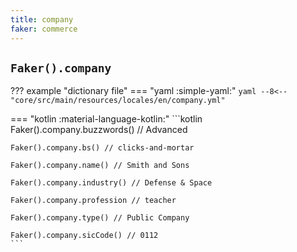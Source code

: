 ```yaml
---
title: company
faker: commerce
---
```


## `Faker().company`

??? example "dictionary file"
    === "yaml :simple-yaml:"
        ```yaml
        --8<-- "core/src/main/resources/locales/en/company.yml"
        ```

=== "kotlin :material-language-kotlin:"
    ```kotlin
    Faker().company.buzzwords() // Advanced

    Faker().company.bs() // clicks-and-mortar

    Faker().company.name() // Smith and Sons

    Faker().company.industry() // Defense & Space

    Faker().company.profession // teacher

    Faker().company.type() // Public Company

    Faker().company.sicCode() // 0112
    ```
